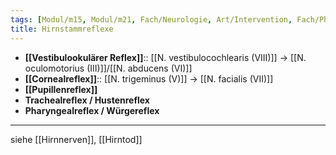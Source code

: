 ```yaml
---
tags: [Modul/m15, Modul/m21, Fach/Neurologie, Art/Intervention, Fach/Physiologie]
title: Hirnstammreflexe
---
```

- **[[Vestibulookulärer Reflex]]**:: [[N. vestibulocochlearis (VIII)]] → [[N. oculomotorius (III)]]/[[N. abducens (VI)]]
- **[[Cornealreflex]]**:: [[N. trigeminus (V)]] → [[N. facialis (VII)]]
- **[[Pupillenreflex]]**
- **Trachealreflex / Hustenreflex**
- **Pharyngealreflex / Würgereflex**
---
siehe [[Hirnnerven]], [[Hirntod]]